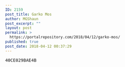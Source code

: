 ```yaml
---
ID: 2159
post_title: Garko Mos
author: MGShaun
post_excerpt: ""
layout: post
permalink: >
  https://portalrepository.com/2018/04/12/garko-mos/
published: true
post_date: 2018-04-12 00:37:29
---
```

<pre>40CE029BAE4B</pre>
